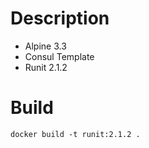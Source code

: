# Description
- Alpine 3.3
- Consul Template
- Runit 2.1.2

# Build
```
docker build -t runit:2.1.2 .
```
